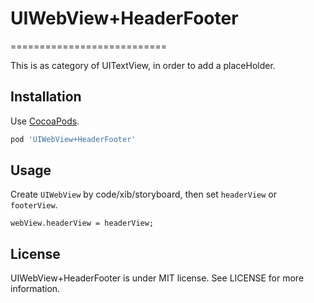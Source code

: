 # UIWebView+HeaderFooter
===========================

This is as category of UITextView, in order to add a placeHolder.

Installation
------------
Use [CocoaPods](http://cocoapods.org).

```ruby
pod 'UIWebView+HeaderFooter'
```

Usage
-----

Create `UIWebView` by code/xib/storyboard, then set `headerView` or `footerView`.

```objc
webView.headerView = headerView;
```

License
-------
UIWebView+HeaderFooter is under MIT license. See LICENSE for more information.